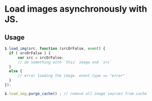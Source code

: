 # Load images asynchronously with JS.

## Usage
```javascript
$.load_img(src, function (srcOrFalse, event) {
  if ( srcOrFalse ) {
      var src = srcOrFalse;
      // do something with `this` image and `src`
  }
  else {
      // error loading the image. event.type == "error"
  }
});

$.load_img.purge_cache() ; // remove all image sources from cache

```
